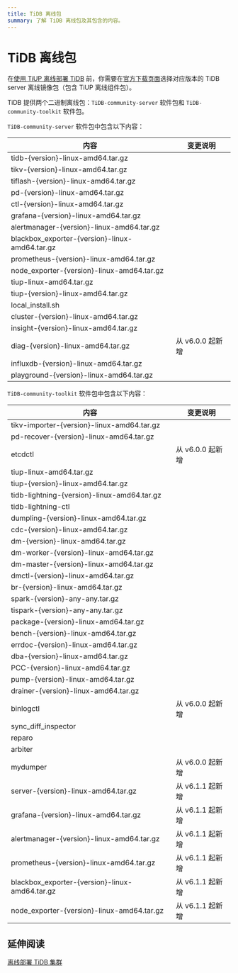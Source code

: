 ```yaml
---
title: TiDB 离线包
summary: 了解 TiDB 离线包及其包含的内容。
---
```


# TiDB 离线包

在[使用 TiUP 离线部署 TiDB](/production-deployment-using-tiup.md#离线部署) 前，你需要在[官方下载页面](https://pingcap.com/zh/product#SelectProduct)选择对应版本的 TiDB server 离线镜像包（包含 TiUP 离线组件包）。

TiDB 提供两个二进制离线包：`TiDB-community-server` 软件包和 `TiDB-community-toolkit` 软件包。

`TiDB-community-server` 软件包中包含以下内容：

| 内容 | 变更说明 |
|---|---|
| tidb-{version}-linux-amd64.tar.gz |  |
| tikv-{version}-linux-amd64.tar.gz |  |
| tiflash-{version}-linux-amd64.tar.gz |  |
| pd-{version}-linux-amd64.tar.gz |  |
| ctl-{version}-linux-amd64.tar.gz |  |
| grafana-{version}-linux-amd64.tar.gz |  |
| alertmanager-{version}-linux-amd64.tar.gz |  |
| blackbox_exporter-{version}-linux-amd64.tar.gz |  |
| prometheus-{version}-linux-amd64.tar.gz |  |
| node_exporter-{version}-linux-amd64.tar.gz |  |
| tiup-linux-amd64.tar.gz |  |
| tiup-{version}-linux-amd64.tar.gz |  |
| local_install.sh |  |
| cluster-{version}-linux-amd64.tar.gz |  |
| insight-{version}-linux-amd64.tar.gz |  |
| diag-{version}-linux-amd64.tar.gz | 从 v6.0.0 起新增 |
| influxdb-{version}-linux-amd64.tar.gz |  |
| playground-{version}-linux-amd64.tar.gz |  |

`TiDB-community-toolkit` 软件包中包含以下内容：

| 内容 | 变更说明 |
|---|---|
| tikv-importer-{version}-linux-amd64.tar.gz |  |
| pd-recover-{version}-linux-amd64.tar.gz |  |
| etcdctl | 从 v6.0.0 起新增 |
| tiup-linux-amd64.tar.gz |  |
| tiup-{version}-linux-amd64.tar.gz |  |
| tidb-lightning-{version}-linux-amd64.tar.gz |  |
| tidb-lightning-ctl |  |
| dumpling-{version}-linux-amd64.tar.gz |  |
| cdc-{version}-linux-amd64.tar.gz |  |
| dm-{version}-linux-amd64.tar.gz |  |
| dm-worker-{version}-linux-amd64.tar.gz |  |
| dm-master-{version}-linux-amd64.tar.gz |  |
| dmctl-{version}-linux-amd64.tar.gz |  |
| br-{version}-linux-amd64.tar.gz |  |
| spark-{version}-any-any.tar.gz |  |
| tispark-{version}-any-any.tar.gz |  |
| package-{version}-linux-amd64.tar.gz |  |
| bench-{version}-linux-amd64.tar.gz |  |
| errdoc-{version}-linux-amd64.tar.gz |  |
| dba-{version}-linux-amd64.tar.gz |  |
| PCC-{version}-linux-amd64.tar.gz |  |
| pump-{version}-linux-amd64.tar.gz |  |
| drainer-{version}-linux-amd64.tar.gz |  |
| binlogctl | 从 v6.0.0 起新增 |
| sync_diff_inspector |  |
| reparo |  |
| arbiter |  |
| mydumper | 从 v6.0.0 起新增 |
| server-{version}-linux-amd64.tar.gz | 从 v6.1.1 起新增 |
| grafana-{version}-linux-amd64.tar.gz | 从 v6.1.1 起新增 |
| alertmanager-{version}-linux-amd64.tar.gz | 从 v6.1.1 起新增 |
| prometheus-{version}-linux-amd64.tar.gz | 从 v6.1.1 起新增 |
| blackbox_exporter-{version}-linux-amd64.tar.gz | 从 v6.1.1 起新增 |
| node_exporter-{version}-linux-amd64.tar.gz | 从 v6.1.1 起新增 |

## 延伸阅读

[离线部署 TiDB 集群](/production-deployment-using-tiup.md#离线部署)
